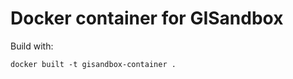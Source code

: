 Docker container for GISandbox
==============================

Build with:

    docker built -t gisandbox-container .
